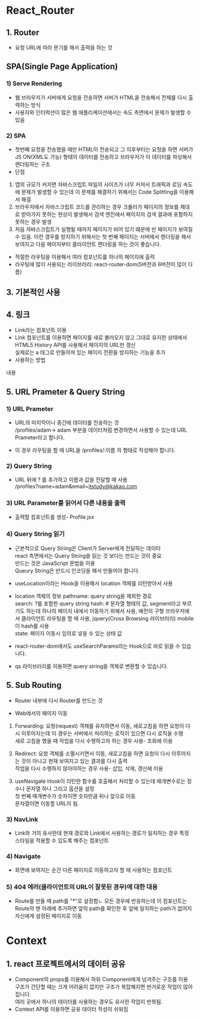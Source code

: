 # React_Router

## 1. Router

- 요청 URL에 따라 분기를 해서 출력을 하는 것

## SPA(Single Page Application)

### 1) Serve Rendering

- 웹 브라우저가 서버에게 요청을 전송하면 서버가 HTML을 전송해서 전체를 다시 출력하는 방식
- 사용자와 인터럭션이 많은 웹 애플리케이션에서는 속도 측면에서 문제가 발생할 수 있음

### 2) SPA

- 첫번째 요청을 전송했을 때만 HTML이 전송되고 그 이후부터는 요청을 하면 서버가 JS
  ON(XML도 가능) 형태의 데이터를 전송하고 브라우저가 이 데이터를 파싱해서 랜더링하는 구조
- 단점

1. 앱의 규모가 커지면 자바스크립트 파일의 사이즈가 너무 커져서 트래픽과 로딩 속도에 문제가 발생할 수 있는데 이 문제를 해결하기 위해서는 Code Splitting을 이용해서 해결
2. 브라우저에서 자바스크립트 코드를 관리하는 경우 크롤러가 페이지의 정보를 제대로 받아가지 못하는 현상이 발생해서 검색 엔진에서 페이지의 검색 결과에 포함하지 못하는 경우 발생
3. 처음 자바스크립트가 실행될 때까지 페이지가 비어 있기 떄문에 빈 페이지가 보여질 수 있음. 이런 경우를 방지하기 위해서는 첫 번째 페이지는 서버에서 랜더링을 해서 보여지고 다음 페이지부터 클라이언트 랜더링을 하는 것이 좋습니다.

- 적절한 라우팅을 이용해서 여러 컴포넌트를 하나의 페이지에 출력
- 라우팅에 많이 사용되는 라이브러리: react-router-dom(5버전과 6버전이 많이 다름)

## 3. 기본적인 사용

## 4. 링크

- Link라는 컴포넌트 이용
- Link 컴포넌트를 이용하면 페이지를 새로 불러오지 않고 그대로 유지한 상태에서 HTML5 History API를 사용해서 페이지의 URL만 갱신  
  실제로는 a 태그로 만들어져 있는 페이지 전환을 방지하는 기능을 추가
- 사용하는 방법
<Link to=URL>내용</Link>

## 5. URL Prameter & Query String

### 1) URL Prameter

- URL의 마지막이나 중간에 데이터를 전송하는 것  
  /profiles/adam-> adam 부분을 데이터처럼 변경하면서 사용할 수 있는데 URL Prameter라고 합니다.

- 이 경우 라우팅을 할 때 URL을 /profiles/:이름 의 형태로 작성해야 합니다.

### 2) Query String

- URL 뒤에 ? 를 추가하고 이름과 값을 전달할 때 사용  
  /profiles?name=adam&email=itstudy@kakao.com

### 3) URL Parameter를 읽어서 다른 내용을 출력

- 출력할 컴포넌트를 생성- Profile.jsx

### 4) Query String 읽기

- 근본적으로 Query String은 Client가 Server에게 전달하는 데이터  
  react 측면에서는 Query String을 읽는 것 보다는 만드는 것이 중요  
  만드는 것은 JavaScript 문법을 이용  
  Queury String은 반드시 인코딩을 해서 만들어야 합니다.

- useLocation이라는 Hook을 이용해서 location 객체를 리턴받아서 사용
- location 객체의 정보
  pathname: query string을 제외한 경로  
  search: ?를 포함한 query string
  hash: # 문자열 형태의 값, segment라고 부르기도 하는데 하나의 페이지 내에서 이동하기 위해서 사용, 예전의 구형 브라우저에서 클라이언트 라우팅을 할 때 사용, jquery(Cross Browsing 라이브러리) mobile이 hash를 사용  
  state: 페이지 이동시 임의로 넣을 수 있는 상태 값

- react-router-dom에서도 useSearchParams라는 Hook으로 바로 읽을 수 있습니다.
- qs 라이브러리를 이용하면 query string을 객체로 변환할 수 있습니다.

## 5. Sub Routing

- Router 내부에 다시 Router를 만드는 것

- Web에서의 페이지 이동

1. Forwarding: 요청(request) 객체를 유지하면서 이동, 새로고침을 하면 요청이 다시 이루어지는데 이 경우는 서버에서 처리하는 로직이 있으면 다시 로직을 수행  
   새로 고침을 했을 때 작업을 다시 수행하고자 하는 경우 사용- 조회에 이용

2. Redirect: 요청 객체를 소멸시키면서 이동, 새로고침을 하면 요청이 다시 이루어지는 것이 아니고 현재 보여지고 있는 결과를 다시 출력  
   작업을 다시 수행하지 않아야하는 경우 사용- 삽입, 삭제, 갱신에 이용

3. useNavigate Hook이 리턴한 함수를 호출해서 처리할 수 있는데 매개변수로는 정수나 문자열 하나 그리고 옵션을 설정  
   첫 번째 매개변수가 숫자이면 숫자만큼 뒤나 앞으로 이동  
   문자열이면 이동할 URL이 됨.

### 3) NavLink

- Link와 거의 유사한데 현재 경로와 Link에서 사용하는 경로가 일치하는 경우 특정 스타일을 적용할 수 있도록 해주는 컴포넌트

### 4) Navigate

- 화면에 보여지는 순간 다른 페이지로 이동하고자 할 때 사용하는 컴포넌트

### 5) 404 에러(클라이언트의 URL이 잘못된 경우)에 대한 대응

- Route를 만들 때 path를 "\*"로 설정함ㄴ 모든 경우에 반응하는데 이 컴포넌트는 Route의 맨 아래에 추가하면 앞의 path를 확인한 후 앞에 일치하는 path가 없어지 자신에게 설정된 페이지로 이동

# Context

## 1. react 프로젝트에서의 데이터 공유

- Component의 props를 이용해서 하위 Component에게 넘겨주는 구조를 이용  
  구조가 간단할 때는 크게 어려움이 없지만 구조가 복잡해지면 번거로운 작업이 많아집니다.  
  여러 곳에서 하나의 데이터를 사용하는 경우도 유사한 작업이 반복됨.
- Context API를 이용하면 공유 데이터 작성이 쉬워짐

